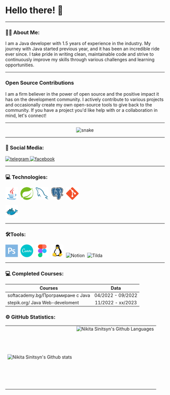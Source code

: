 # Hello there! 👋

---

### :man_technologist: About Me:

I am a Java developer with 1.5 years of experience in the industry. My journey with Java started previous year, and it has been an incredible ride ever since. I take pride in writing clean, maintainable code and strive to continuously improve my skills through various challenges and learning opportunities.

---

### Open Source Contributions

I am a firm believer in the power of open source and the positive impact it has on the development community. I actively contribute to various projects and occasionally create my own open-source tools to give back to the community. If you have a project you'd like help with or a collaboration in mind, let's connect!

---



<p align="center">
 <img width="600" src="assets/github-snake.svg" alt="snake"/>
</p>


---

### 🤝 Social Media:

 <div id="badges">
  <a href="https://t.me/Sinitsyn_nikita" target="_blank">
    <img src="https://cdn-icons-png.flaticon.com/512/2111/2111646.png" width="40" height="40" alt="telegram" />
  </a>
  <a href="https://www.facebook.com/nikita.sinitsyn.1" target="_blank">
    <img src="https://cdn-icons-png.flaticon.com/512/145/145802.png" width="40" height="40" alt="facebook" />
  </a>
  <!-- <a href="https://www.youtube.com/channel/UCbORpXVw1JNc0JYFSUqLWXA" target="_blank">
    <img src="https://cdn-icons-png.flaticon.com/512/3670/3670147.png" width="40" height="40" alt="Youtube"/>
  </a> -->
  <!-- <a href="https://dzen.ru/tehnomaniak" target="_blank">
    <img src="https://upload.wikimedia.org/wikipedia/commons/thumb/a/ab/Yandex_Zen_logo_icon.svg/1024px-Yandex_Zen_logo_icon.svg.png" width="40" height="40" alt="Zen Badge"/>
  </a> -->
</div>

---

### 💻 Technologies:

<div>
  <img src="https://github.com/devicons/devicon/blob/master/icons/java/java-original.svg" title="Java" alt="Java" width="40" height="40"/>&nbsp;
  <img src="https://github.com/devicons/devicon/blob/master/icons/spring/spring-original.svg" title="Spring" alt="Spring" width="40" height="40"/>&nbsp;
  <img src="https://github.com/devicons/devicon/blob/master/icons/mysql/mysql-original.svg" title="MySQL" alt="MySQL" width="40" height="40"/>&nbsp;
  <img src="https://github.com/devicons/devicon/blob/master/icons/postgresql/postgresql-original.svg" title="PostgreSQL" alt="PostgreSQL" width="40" height="40"/>&nbsp;
  <img src="https://github.com/devicons/devicon/blob/master/icons/git/git-original.svg" title="Git" alt="Git" width="40" height="40"/>&nbsp;
 
  <img src="https://github.com/devicons/devicon/blob/master/icons/docker/docker-original.svg" title="Docker" alt="Docker" width="40" height="40"/>&nbsp;
  
</div>

---

### 🛠Tools:

<div>
 
  <img src="https://github.com/devicons/devicon/blob/master/icons/photoshop/photoshop-plain.svg" title="photoshop" alt="photoshop" width="40" height="40"/>&nbsp;
  <img src="https://github.com/devicons/devicon/blob/master/icons/canva/canva-original.svg" title="canva" alt="canva" width="40" height="40"/>&nbsp;
  <img src="https://github.com/devicons/devicon/blob/master/icons/figma/figma-original.svg" title="figma" alt="figma" width="40" height="40"/>&nbsp;
  <img src="https://github.com/devicons/devicon/blob/master/icons/linux/linux-original.svg" title="linux" alt="linux" width="40" height="40"/>&nbsp;
  <img src="https://upload.wikimedia.org/wikipedia/commons/e/e9/Notion-logo.svg" title="Notion" alt="Notion" width="40" height="40"/>&nbsp;
  <img src="https://cdn-icons-png.flaticon.com/512/2305/2305897.png" title="Tilda" alt="Tilda" width="40" height="40"/>&nbsp;
</div>

---

### 💻 Completed Courses:

| Courses                                                         | Data              |
| ----------------------------------------------------------------| :---------------: |
| softacademy.bg/Програмиране с Java                              | 04/2022 - 09/2022 |
| stepik.org/ Java Web-develoment                                 | 11/2022 - xx/2023 |





### ⚙️ GitHub Statistics:

<table>
  <tr>
    <td>
      <img align="left" src="http://github-readme-streak-stats.herokuapp.com?user=NikitaSinitsyn&theme=dark&background=000000" alt="Nikita Sinitsyn's Github stats" />
    </td>
    <td>
      <img height="195px" align="right" alt="Nikita Sinitsyn's Github Languages" src="https://github-readme-stats-sigma-five.vercel.app/api/top-langs/?username=NikitaSinitsyn&layout=compact&theme=vision-friendly-dark" />
    </td>
  </tr>
</table>
